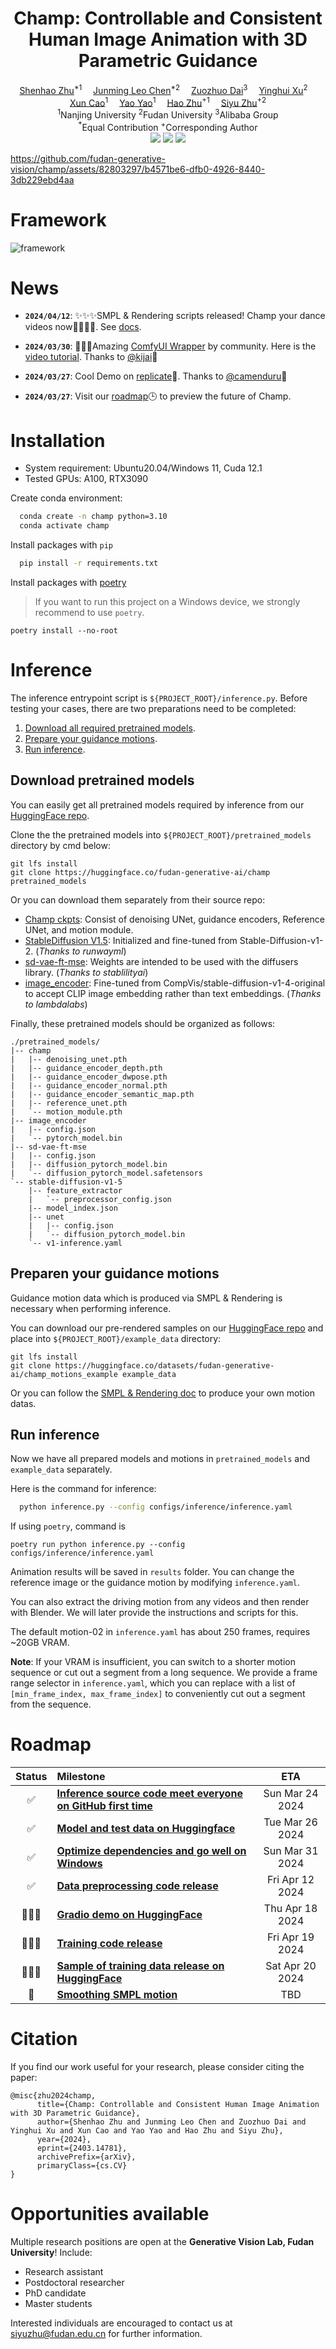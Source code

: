 <h1 align='Center'>Champ: Controllable and Consistent Human Image Animation with 3D Parametric Guidance</h1>

<div align='Center'>
    <a href='https://github.com/ShenhaoZhu' target='_blank'>Shenhao Zhu</a><sup>*1</sup>&emsp;
    <a href='https://github.com/Leoooo333' target='_blank'>Junming Leo Chen</a><sup>*2</sup>&emsp;
    <a href='https://github.com/daizuozhuo' target='_blank'>Zuozhuo Dai</a><sup>3</sup>&emsp;
    <a href='https://ai3.fudan.edu.cn/info/1088/1266.htm' target='_blank'>Yinghui Xu</a><sup>2</sup>&emsp;
    <a href='https://cite.nju.edu.cn/People/Faculty/20190621/i5054.html' target='_blank'>Xun Cao</a><sup>1</sup>&emsp;
    <a href='https://yoyo000.github.io/' target='_blank'>Yao Yao</a><sup>1</sup>&emsp;
    <a href='http://zhuhao.cc/home/' target='_blank'>Hao Zhu</a><sup>+1</sup>&emsp;
    <a href='https://sites.google.com/site/zhusiyucs/home' target='_blank'>Siyu Zhu</a><sup>+2</sup>
</div>
<div align='Center'>
    <sup>1</sup>Nanjing University <sup>2</sup>Fudan University <sup>3</sup>Alibaba Group
</div>
<div align='Center'>
    <sup>*</sup>Equal Contribution
    <sup>+</sup>Corresponding Author
</div>

<div align='Center'>
    <a href='https://fudan-generative-vision.github.io/champ/#/'><img src='https://img.shields.io/badge/Project-Page-Green'></a>
    <a href='https://arxiv.org/abs/2403.14781'><img src='https://img.shields.io/badge/Paper-Arxiv-red'></a>
    <a href='https://youtu.be/2XVsy9tQRAY'><img src='https://badges.aleen42.com/src/youtube.svg'></a>
</div>

https://github.com/fudan-generative-vision/champ/assets/82803297/b4571be6-dfb0-4926-8440-3db229ebd4aa

# Framework

![framework](assets/framework.jpg)

# News

- **`2024/04/12`**: ✨✨✨SMPL & Rendering scripts released! Champ your dance videos now💃🤸‍♂️🕺. See [docs](https://github.com/fudan-generative-vision/champ/blob/master/docs/data_process.md).
  
- **`2024/03/30`**: 🚀🚀🚀Amazing [ComfyUI Wrapper](https://github.com/kijai/ComfyUI-champWrapper) by community. Here is the [video tutorial](https://www.youtube.com/watch?app=desktop&v=cbElsTBv2-A). Thanks to [@kijai](https://github.com/kijai)🥳
  
- **`2024/03/27`**: Cool Demo on [replicate](https://replicate.com/camenduru/champ)🌟. Thanks to [@camenduru](https://github.com/camenduru)👏

- **`2024/03/27`**: Visit our [roadmap](#roadmap)🕒 to preview the future of Champ.

# Installation

- System requirement: Ubuntu20.04/Windows 11, Cuda 12.1
- Tested GPUs: A100, RTX3090

Create conda environment:

```bash
  conda create -n champ python=3.10
  conda activate champ
```

Install packages with `pip`

```bash
  pip install -r requirements.txt
```

Install packages with [poetry](https://python-poetry.org/)
> If you want to run this project on a Windows device, we strongly recommend to use `poetry`.
```shell
poetry install --no-root
```

# Inference

The inference entrypoint script is `${PROJECT_ROOT}/inference.py`. Before testing your cases, there are two preparations need to be completed:
1. [Download all required pretrained models](#download-pretrained-models).
2. [Prepare your guidance motions](#preparen-your-guidance-motions).
2. [Run inference](#run-inference).

## Download pretrained models

You can easily get all pretrained models required by inference from our [HuggingFace repo](https://huggingface.co/fudan-generative-ai/champ).

Clone the the pretrained models into `${PROJECT_ROOT}/pretrained_models` directory by cmd below:
```shell
git lfs install
git clone https://huggingface.co/fudan-generative-ai/champ pretrained_models
```

Or you can download them separately from their source repo:
   - [Champ ckpts](https://huggingface.co/fudan-generative-ai/champ/tree/main):  Consist of denoising UNet, guidance encoders, Reference UNet, and motion module.
   - [StableDiffusion V1.5](https://huggingface.co/runwayml/stable-diffusion-v1-5): Initialized and fine-tuned from Stable-Diffusion-v1-2. (*Thanks to runwayml*)
   - [sd-vae-ft-mse](https://huggingface.co/stabilityai/sd-vae-ft-mse): Weights are intended to be used with the diffusers library. (*Thanks to stablilityai*)
   - [image_encoder](https://huggingface.co/lambdalabs/sd-image-variations-diffusers/tree/main/image_encoder): Fine-tuned from CompVis/stable-diffusion-v1-4-original to accept CLIP image embedding rather than text embeddings. (*Thanks to lambdalabs*)

Finally, these pretrained models should be organized as follows:

```text
./pretrained_models/
|-- champ
|   |-- denoising_unet.pth
|   |-- guidance_encoder_depth.pth
|   |-- guidance_encoder_dwpose.pth
|   |-- guidance_encoder_normal.pth
|   |-- guidance_encoder_semantic_map.pth
|   |-- reference_unet.pth
|   `-- motion_module.pth
|-- image_encoder
|   |-- config.json
|   `-- pytorch_model.bin
|-- sd-vae-ft-mse
|   |-- config.json
|   |-- diffusion_pytorch_model.bin
|   `-- diffusion_pytorch_model.safetensors
`-- stable-diffusion-v1-5
    |-- feature_extractor
    |   `-- preprocessor_config.json
    |-- model_index.json
    |-- unet
    |   |-- config.json
    |   `-- diffusion_pytorch_model.bin
    `-- v1-inference.yaml
```

## Preparen your guidance motions

Guidance motion data which is produced via SMPL & Rendering is necessary when performing inference.

You can download our pre-rendered samples on our [HuggingFace repo](https://huggingface.co/datasets/fudan-generative-ai/champ_motions_example) and place into `${PROJECT_ROOT}/example_data` directory:
```shell
git lfs install
git clone https://huggingface.co/datasets/fudan-generative-ai/champ_motions_example example_data
```

Or you can follow the [SMPL & Rendering doc](https://github.com/fudan-generative-vision/champ/blob/master/docs/data_process.md) to produce your own motion datas.

## Run inference

Now we have all prepared models and motions in `pretrained_models` and `example_data` separately. 

Here is the command for inference:

```bash
  python inference.py --config configs/inference/inference.yaml
```

If using `poetry`, command is 
```shell
poetry run python inference.py --config configs/inference/inference.yaml
```

Animation results will be saved in `results` folder. You can change the reference image or the guidance motion by modifying `inference.yaml`.

You can also extract the driving motion from any videos and then render with Blender. We will later provide the instructions and scripts for this.

The default motion-02 in `inference.yaml` has about 250 frames, requires ~20GB VRAM.

**Note**: If your VRAM is insufficient, you can switch to a shorter motion sequence or cut out a segment from a long sequence. We provide a frame range selector in `inference.yaml`, which you can replace with a list of `[min_frame_index, max_frame_index]` to conveniently cut out a segment from the sequence.

# Roadmap

| Status | Milestone                                                                                  |       ETA       |
| :----: | :----------------------------------------------------------------------------------------- | :-------------: |
|   ✅   | **[Inference source code meet everyone on GitHub first time](https://github.com/fudan-generative-vision/champ)** | Sun Mar 24 2024 |
|   ✅   | **[Model and test data on Huggingface](https://huggingface.co/fudan-generative-ai/champ)** | Tue Mar 26 2024 |
|   ✅   | **[Optimize dependencies and go well on Windows](https://github.com/fudan-generative-vision/champ?tab=readme-ov-file#installation)** | Sun Mar 31 2024 |
|   ✅   | **[Data preprocessing code release](https://github.com/fudan-generative-vision/champ/blob/master/docs/data_process.md)**                                                    | Fri Apr 12 2024 |
|   🚀🚀🚀  | **[Gradio demo on HuggingFace]()**                                                  | Thu Apr 18 2024 |
|   🚀🚀🚀  | **[Training code release]()**                                                  | Fri Apr 19 2024 |
|   🚀🚀🚀  | **[Sample of training data release on HuggingFace]()**                                                  | Sat Apr 20 2024 |
|   🚀  | **[Smoothing SMPL motion]()**                                                  | TBD |

# Citation

If you find our work useful for your research, please consider citing the paper:

```
@misc{zhu2024champ,
      title={Champ: Controllable and Consistent Human Image Animation with 3D Parametric Guidance},
      author={Shenhao Zhu and Junming Leo Chen and Zuozhuo Dai and Yinghui Xu and Xun Cao and Yao Yao and Hao Zhu and Siyu Zhu},
      year={2024},
      eprint={2403.14781},
      archivePrefix={arXiv},
      primaryClass={cs.CV}
}
```

# Opportunities available

Multiple research positions are open at the **Generative Vision Lab, Fudan University**! Include:

- Research assistant
- Postdoctoral researcher
- PhD candidate
- Master students

Interested individuals are encouraged to contact us at [siyuzhu@fudan.edu.cn](mailto://siyuzhu@fudan.edu.cn) for further information.